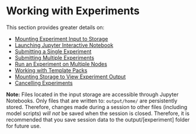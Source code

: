# Working with Experiments

This section provides greater details on:

* [Mounting Experiment Input to Storage](mount_exp_input.md)
* [Launching Jupyter Interactive Notebook](launch_jupyter.md)
* [Submitting a Single Experiment](submit_single_exp.md)
* [Submitting Multiple Experiments](submit_mult_exp.md)
* [Run an Experiment on Multiple Nodes](submit_mult_nodes.md)
* [Working with Template Packs](template_packs.md)
* [Mounting Storage to View Experiment Output](mount_exp_output.md)
* [Cancelling Experiments](cancel_exp.md)

**Note:** Files located in the input storage are accessible through Jupyter Notebooks. Only files that are 
written to: `output/home/` are persistently stored. Therefore, changes made during a session to other files (including model scripts) _will not_ be saved when the session is closed. Therefore, it is recommended that you save session data to the 
output/[experiment] folder for future use.
